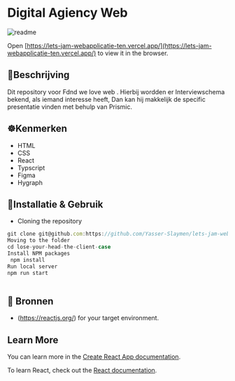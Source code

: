 # Digital Agiency Web

![readme](https://user-images.githubusercontent.com/90189815/215102104-e41b5db1-cfcc-4fb9-992d-23d6e16293e9.png)


Open [https://lets-jam-webapplicatie-ten.vercel.app/](https://lets-jam-webapplicatie-ten.vercel.app/) to view it in the browser.


## 🧭Beschrijving
Dit repository voor Fdnd we love web . Hierbij wordden er Interviewschema bekend, als iemand interesse heeft, Dan kan hij makkelijk de specific presentatie vinden met behulp van  Prismic.




## ☸️Kenmerken
* HTML
* CSS
* React
* Typscript
* Figma
* Hygraph


## 🧭Installatie & Gebruik
* Cloning the repository
```javascript 
git clone git@github.com:https://github.com/Yasser-Slaymen/lets-jam-webapplicatie.git
Moving to the folder
cd lose-your-head-the-client-case
Install NPM packages
 npm install
Run local server
npm run start
   
```


## 🧭 Bronnen

* (https://reactjs.org/) for your target environment.


## Learn More

You can learn more in the [Create React App documentation](https://facebook.github.io/create-react-app/docs/getting-started).

To learn React, check out the [React documentation](https://reactjs.org/).
